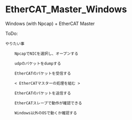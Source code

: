 # EtherCAT_Master_Windows
Windows (with Npcap) + EtherCAT Master 

ToDo:

    やりたい事

        NpcapでNICを選択し、オープンする

        udpのパケットをdumpする

        EtherCATのパケットを受信する

        < EtherCATマスターの処理を組む >

        EtherCATのパケットを送信する

        EtherCATスレーブで動作が確認できる

        Windows以外のOSで動くか確認する